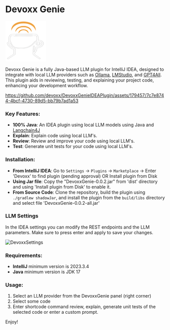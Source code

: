 # Devoxx Genie 

<img height="128" src="src/main/resources/META-INF/pluginIcon.svg" width="128"/>

Devoxx Genie is a fully Java-based LLM plugin for IntelliJ IDEA, designed to integrate with local LLM providers such as [Ollama](https://ollama.com/), [LMStudio](https://lmstudio.ai/), and [GPT4All](https://gpt4all.io/index.html). This plugin aids in reviewing, testing, and explaining your project code, enhancing your development workflow.

https://github.com/devoxx/DevoxxGenieIDEAPlugin/assets/179457/7c7e8744-4bcf-4730-89d5-bb79b7ad1a53


### Key Features:

- **100% Java**: An IDEA plugin using local LLM models using Java and [Langchain4J](https://github.com/langchain4j/langchain4j)
- **Explain**: Explain code using local LLM's.
- **Review**: Review and improve your code using local LLM's.
- **Test**: Generate unit tests for your code using local LLM's.

### Installation:

- **From IntelliJ IDEA**: Go to `Settings` -> `Plugins` -> `Marketplace` -> Enter 'Devoxx' to find plugin (pending approval) OR Install plugin from Disk
- **Using Jar file**: Copy the "DevoxxGenie-0.0.2.jar" from 'dist' directory and using 'Install plugin from Disk' to enable it.
- **From Source Code**: Clone the repository, build the plugin using `./gradlew shadowJar`, and install the plugin from the `build/libs` directory and select file 'DevoxxGenie-0.0.2-all.jar'

 
### LLM Settings
In the IDEA settings you can modify the REST endpoints and the LLM parameters.  Make sure to press enter and apply to save your changes.

<img width="1194" alt="DevoxxSettings" src="https://github.com/devoxx/DevoxxGenieIDEAPlugin/assets/179457/3f79f716-1647-49be-a155-8563ba340629">

### Requirements:

- **IntelliJ** minimum version is 2023.3.4
- **Java** minimum version is JDK 17

### Usage:
1) Select an LLM provider from the DevoxxGenie panel (right corner)
2) Select some code 
4) Enter shortcode command review, explain, generate unit tests of the selected code or enter a custom prompt.

Enjoy! 
